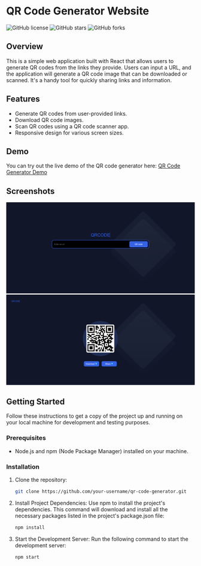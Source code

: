 # QR Code Generator Website

![GitHub license](https://img.shields.io/github/license/your-username/qr-code-generator)
![GitHub stars](https://img.shields.io/github/stars/your-username/qr-code-generator)
![GitHub forks](https://img.shields.io/github/forks/your-username/qr-code-generator)

## Overview

This is a simple web application built with React that allows users to generate QR codes from the links they provide. Users can input a URL, and the application will generate a QR code image that can be downloaded or scanned. It's a handy tool for quickly sharing links and information.

## Features

- Generate QR codes from user-provided links.
- Download QR code images.
- Scan QR codes using a QR code scanner app.
- Responsive design for various screen sizes.

## Demo

You can try out the live demo of the QR code generator here: [QR Code Generator Demo](https://abdulmuizkhan.github.io/QR_Generator/)

## Screenshots

![Screenshot 1](/screenshots/screenshot1.png)
![Screenshot 2](/screenshots/screenshot2.png)

## Getting Started

Follow these instructions to get a copy of the project up and running on your local machine for development and testing purposes.

### Prerequisites

- Node.js and npm (Node Package Manager) installed on your machine.

### Installation

1. Clone the repository:

   ```bash
   git clone https://github.com/your-username/qr-code-generator.git

2. Install Project Dependencies:
   Use npm to install the project's dependencies. This command will download and install all the necessary packages listed in the project's package.json file:
   ```bash
   npm install
3. Start the Development Server:
   Run the following command to start the development server:
   ```bash
   npm start

